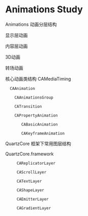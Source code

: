# Animations Study
Animations 动画分层结构

  显示层动画
  
  内容层动画
  
  3D动画
  
  转场动画

核心动画类结构 
   CAMediaTiming
   
      CAAnimation
   
        CAAnimationsGroup

        CATransition

        CAPropertyAnimation
      
           CABasicAnimation

           CAKeyframeAnimation
         
 QuartzCore 框架下常用图层结构
 
   QuartzCore.framework
         
         CAReplicatorLayer
         
         CAScrollLayer
         
         CATextLayer
         
         CAShapeLayer
         
         CAEmitterLayer
         
         CAGradientLayer
 

          
